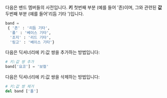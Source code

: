 다음은 밴드 멤버들의 사전입니다. **키** 첫번째 부분 (예를 들어 '존)이며, 그와 관련된 **값** 두번째 부분 (예를 들어'리듬 기타 ')입니다.

```python
band =
 { '존' : '리듬 기타',
  '폴' : '베이스 기타',
  '조지' : '리드 기타',
  '링고' : '베이스 기타'}
```

다음은 딕셔너리에 키:값 쌍을 추가하는 방법입니다: 

```python
# 키:값 쌍 추가
band['요코'] = '보컬'
```

다음은 딕셔너리에 키:값 쌍을 삭제하는 방법입니다: 

```python
# 키:값 쌍 제거
del band ['폴']
```